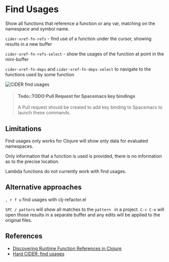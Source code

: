 # Find Usages
Show all functions that reference a function or any var, matching on the namespace and symbol name.

`cider-xref-fn-refs` - find use of a function under the cursor, showing results in a new buffer

`cider-xref-fn-refs-select` - show the usages of the function at point in the mini-buffer

`cider-xref-fn-deps` and `cider-xref-fn-deps-select` to navigate to the functions used by some function

![CIDER find usages](https://metaredux.com/assets/images/cider_find_usages.gif)

> #### Todo::TODO:Pull Request for Spacemacs key bindings
> A Pull request should be created to add key binding to Spacemacs to launch these commands.


## Limitations
Find usages only works for Clojure will show only data for evaluated namespaces.

Only information that a function is used is provided, there is no information as to the precise location.

Lambda functions do not currently work with find usages.


## Alternative approaches
`, r f u` find usages with clj-refactor.el

`SPC / pattern` will show all matches to the `pattern ` in a project.  `C-c C-e` will open those results in a separate buffer and any edits will be applied to the original files.

## References
* [Discovering Runtime Function References in Clojure](https://metaredux.com/posts/2019/05/04/discovering-runtime-function-references-in-clojure.html)
* [Hard CIDER: find usages](https://metaredux.com/posts/2019/12/11/hard-cider-find-usages.html)
